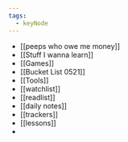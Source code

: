 ```yaml
---
tags:
  - keyNode
---
```


- [[peeps who owe me money]] 
- [[Stuff I wanna learn]] 
- [[Games]] 
- [[Bucket List 0521]] 
- [[Tools]] 
- [[watchlist]] 
- [[readlist]] 
- [[daily notes]] 
- [[trackers]] 
- [[lessons]] 
- 